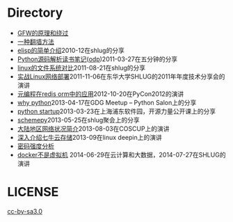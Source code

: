 # Directory

* [GFW的原理和绕过](GFW.pdf)
* [一种翻墙方法](one_way_cross_gfw.pdf)
* [elisp的简单介绍](elisp.pdf)2010-12在shlug的分享
* [Python源码解析读书笔记](python_source.pdf)([odp](python_source.odp))2011-03-27在五分钟的分享
* [linux的文件系统对比](linux_fs.pdf)2011-08-21在shlug的分享
* [实战Linux网络部署](Linux_on_net.pdf)2011-11-06在东华大学SHLUG的2011年年度技术分享会的演讲
* [元编程在redis orm中的应用](meta.md)2012-10-20在PyCon2012的演讲
* [why python](why_python.md)2013-04-17在GDG Meetup – Python Salon上的分享
* [python startup](python-startup.md)2013-03-23在上海浦东软件园，开源力量公开课上的分享
* [schemepy](schemepy.md)2013-05-25在shlug聚会上的分享
* [大陆地区网络状况简介](chinanet/chinanet.md)2013-08-03在COSCUP上的演讲
* [深入介绍七牛云存储](qiniu_deepin.md)2013-09在linux deepin上的演讲
* [密码强度分析](passwd.md)
* [docker不是虚拟机](docker.md) 2014-06-29在云计算和大数据，2014-07-27在SHLUG的演讲

# LICENSE

[cc-by-sa3.0](https://creativecommons.org/licenses/by-sa/3.0/us/)
